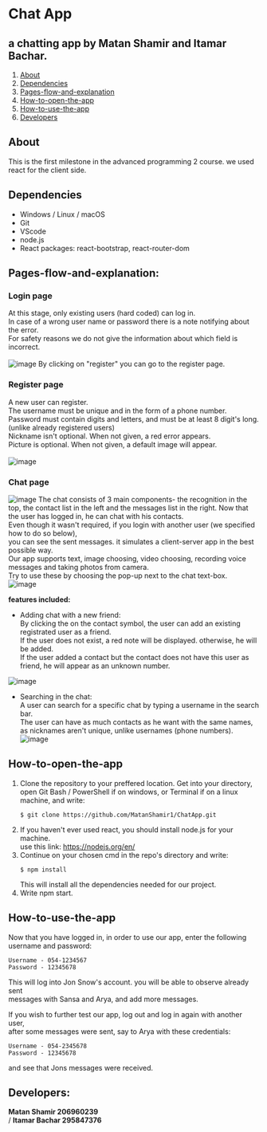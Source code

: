 # Chat App
## a chatting app by Matan Shamir and Itamar Bachar.
1. [About](#About)
2. [Dependencies](#dependencies)  
3. [Pages-flow-and-explanation](#Pages-flow-and-explanation)
4. [How-to-open-the-app](#How-to-open-the-app)
5. [How-to-use-the-app](#How-to-use-the-app)
6. [Developers](#Developers)


## About
This is the first milestone in the advanced programming 2 course. we used react for the client side.

## Dependencies
* Windows / Linux / macOS
* Git
* VScode
* node.js
* React packages:  react-bootstrap, react-router-dom

## Pages-flow-and-explanation:
### Login page
At this stage, only existing users (hard coded) can log in.<br />
In case of a wrong user name or password there is a note notifying about the error.<br />
For safety reasons we do not give the information about which field is incorrect.<br />
<br />
![image](https://user-images.githubusercontent.com/74719554/164935361-04d6928e-9c86-4373-a76f-1efa5d161db1.png)
By clicking on "register" you can go to the register page.

### Register page
A new user can register.<br />
The username must be unique and in the form of a phone number. <br />
Password must contain digits and letters, and must be at least 8 digit's long. (unlike already registered users)<br />
Nickname isn't optional. When not given, a red error appears.<br />
Picture is optional. When not given, a default image will appear.<br />
<br />
![image](https://user-images.githubusercontent.com/74719554/164936106-07606545-3bce-43a7-9514-dd453c4206bd.png)

### Chat page
![image](https://user-images.githubusercontent.com/74719554/164934633-fc5999c7-f287-412b-994e-199ae0706820.png)
The chat consists of 3 main components- the recognition in the top, the contact list in the left and the messages list in the right.
Now that the user has logged in, he can chat with his contacts.<br />
Even though it wasn't required, if you login with another user (we specified how to do so below),<br />
you can see the sent messages. it simulates a client-server app in the best possible way. <br />
Our app supports text, image choosing, video choosing, recording voice messages and taking photos from camera.<br />
Try to use these by choosing the pop-up next to the chat text-box.<br />
![image](https://user-images.githubusercontent.com/74719554/164934621-d79e6693-2a7b-46ec-af60-c224af73e58b.png)
<br />

**features included:**
- Adding chat with a new friend:<br />
By clicking the on the contact symbol, the user can add an existing registrated user as a friend.<br />
If the user does not exist, a red note will be displayed. otherwise, he will be added. <br />
If the user added a contact but the contact does not have this user as friend, he will appear as an unknown number. <br />

![image](https://user-images.githubusercontent.com/74719554/164934916-3f840283-150f-4f34-833e-cded38d3c704.png)
<br />

- Searching in the chat:<br />
A user can search for a specific chat by typing a username in the search bar.<br />
The user can have as much contacts as he want with the same names, as nicknames aren't unique, unlike usernames (phone numbers).
![image](https://user-images.githubusercontent.com/74719554/164935231-434a76e1-ea98-4f88-887e-1d37f48ee947.png)

## How-to-open-the-app
1. Clone the repository to your preffered location. Get into your directory, <br />
   open Git Bash / PowerShell if on windows, or Terminal if on a linux machine, and write:  
    ```
    $ git clone https://github.com/MatanShamir1/ChatApp.git
    ```
2. If you haven't ever used react, you should install node.js for your machine. <br />
   use this link: https://nodejs.org/en/
3. Continue on your chosen cmd in the repo's directory and write:
    ```
    $ npm install
    ```
   This will install all the dependencies needed for our project.
4. Write npm start.   

## How-to-use-the-app
Now that you have logged in, in order to use our app, enter the following username and password:
```
Username - 054-1234567
Password - 12345678
```
This will log into Jon Snow's account. you will be able to observe already sent <br />
messages with Sansa and Arya, and add more messages.

If you wish to further test our app, log out and log in again with another user, <br />
after some messages were sent, say to Arya with these credentials:
```
Username - 054-2345678
Password - 12345678
```
and see that Jons messages were received.

## Developers:
**Matan Shamir 206960239** <br>/
**Itamar Bachar 295847376**
